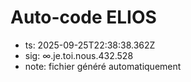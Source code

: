 # Auto-code ELIOS
- ts: 2025-09-25T22:38:38.362Z
- sig: ∞.je.toi.nous.432.528
- note: fichier généré automatiquement
